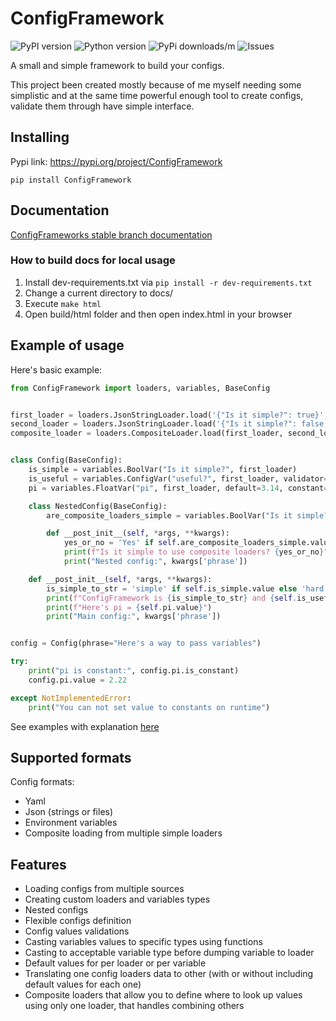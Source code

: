 # ConfigFramework
![PyPI version](https://img.shields.io/pypi/v/ConfigFramework)
![Python version](https://img.shields.io/pypi/pyversions/ConfigFramework)
![PyPi downloads/m](https://img.shields.io/pypi/dm/ConfigFramework)
![Issues](https://img.shields.io/github/issues/Rud356/ConfigFramework)

A small and simple framework to build your configs. 

This project been created mostly because of me myself needing some simplistic
and at the same time powerful enough tool to create configs, validate them through have simple interface.

## Installing
Pypi link: https://pypi.org/project/ConfigFramework

```pip install ConfigFramework```

## Documentation
[ConfigFrameworks stable branch documentation](https://configframework.readthedocs.io)

### How to build docs for local usage
1. Install dev-requirements.txt via `pip install -r dev-requirements.txt`
2. Change a current directory to docs/
3. Execute `make html`
4. Open build/html folder and then open index.html in your browser

## Example of usage

Here's basic example:
```python
from ConfigFramework import loaders, variables, BaseConfig


first_loader = loaders.JsonStringLoader.load('{"Is it simple?": true}', defaults={"useful?": "maybe", "pi": 2.74})
second_loader = loaders.JsonStringLoader.load('{"Is it simple?": false, "Var": "value"}')
composite_loader = loaders.CompositeLoader.load(first_loader, second_loader)


class Config(BaseConfig):
    is_simple = variables.BoolVar("Is it simple?", first_loader)
    is_useful = variables.ConfigVar("useful?", first_loader, validator=lambda v: v == "maybe")
    pi = variables.FloatVar("pi", first_loader, default=3.14, constant=True, validator=lambda v: v == 3.14)

    class NestedConfig(BaseConfig):
        are_composite_loaders_simple = variables.BoolVar("Is it simple?", composite_loader)

        def __post_init__(self, *args, **kwargs):
            yes_or_no = 'Yes' if self.are_composite_loaders_simple.value else 'No'
            print(f"Is it simple to use composite loaders? {yes_or_no}")
            print("Nested config:", kwargs['phrase'])

    def __post_init__(self, *args, **kwargs):
        is_simple_to_str = 'simple' if self.is_simple.value else 'hard'
        print(f"ConfigFramework is {is_simple_to_str} and {self.is_useful.value} useful")
        print(f"Here's pi = {self.pi.value}")
        print("Main config:", kwargs['phrase'])


config = Config(phrase="Here's a way to pass variables")

try:
    print("pi is constant:", config.pi.is_constant)
    config.pi.value = 2.22

except NotImplementedError:
    print("You can not set value to constants on runtime")

```
See examples with explanation [here](https://github.com/Rud356/ConfigFramework/blob/master/examples/)

## Supported formats
Config formats:
- Yaml
- Json (strings or files)
- Environment variables
- Composite loading from multiple simple loaders

## Features
- Loading configs from multiple sources
- Creating custom loaders and variables types
- Nested configs
- Flexible configs definition
- Config values validations
- Casting variables values to specific types using functions
- Casting to acceptable variable type before dumping variable to loader
- Default values for per loader or per variable
- Translating one config loaders data to other (with or without including default values for each one)
- Composite loaders that allow you to define where to look up values using only one loader, that handles
  combining others
